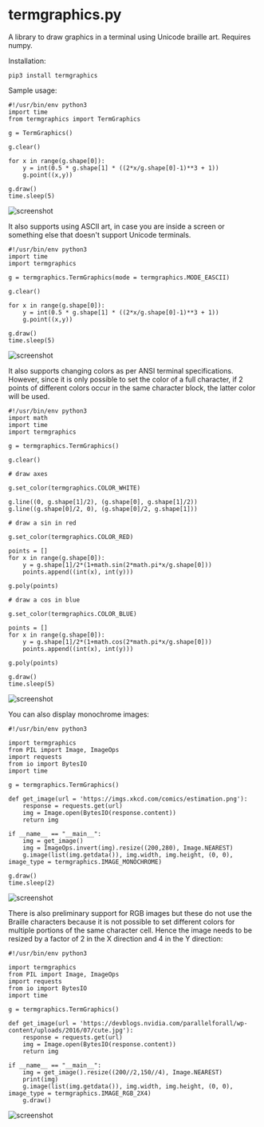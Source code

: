 # termgraphics.py

A library to draw graphics in a terminal using Unicode braille art. Requires numpy.

Installation:
```
pip3 install termgraphics
```

Sample usage:

```
#!/usr/bin/env python3
import time
from termgraphics import TermGraphics

g = TermGraphics()

g.clear()

for x in range(g.shape[0]):
    y = int(0.5 * g.shape[1] * ((2*x/g.shape[0]-1)**3 + 1))
    g.point((x,y))

g.draw()
time.sleep(5)
```

![screenshot](/screenshot0.png?raw=true "screenshot")

It also supports using ASCII art, in case you are inside a screen or something else that doesn't
support Unicode terminals.

```
#!/usr/bin/env python3
import time
import termgraphics

g = termgraphics.TermGraphics(mode = termgraphics.MODE_EASCII)

g.clear()

for x in range(g.shape[0]):
    y = int(0.5 * g.shape[1] * ((2*x/g.shape[0]-1)**3 + 1))
    g.point((x,y))

g.draw()
time.sleep(5)
```

![screenshot](/screenshot1.png?raw=true "screenshot")

It also supports changing colors as per ANSI terminal specifications. However, since it is only possible to set the color of a full character, if 2 points of different colors occur in the same character block, the latter color will be used.

```
#!/usr/bin/env python3
import math
import time
import termgraphics

g = termgraphics.TermGraphics()

g.clear()

# draw axes

g.set_color(termgraphics.COLOR_WHITE)

g.line((0, g.shape[1]/2), (g.shape[0], g.shape[1]/2))
g.line((g.shape[0]/2, 0), (g.shape[0]/2, g.shape[1]))

# draw a sin in red

g.set_color(termgraphics.COLOR_RED)

points = []
for x in range(g.shape[0]):
    y = g.shape[1]/2*(1+math.sin(2*math.pi*x/g.shape[0]))
    points.append((int(x), int(y)))

g.poly(points)

# draw a cos in blue

g.set_color(termgraphics.COLOR_BLUE)

points = []
for x in range(g.shape[0]):
    y = g.shape[1]/2*(1+math.cos(2*math.pi*x/g.shape[0]))
    points.append((int(x), int(y)))

g.poly(points)

g.draw()
time.sleep(5)
```

![screenshot](/screenshot2.png?raw=true "screenshot")

You can also display monochrome images:
```
#!/usr/bin/env python3

import termgraphics
from PIL import Image, ImageOps
import requests
from io import BytesIO
import time

g = termgraphics.TermGraphics()

def get_image(url = 'https://imgs.xkcd.com/comics/estimation.png'):
    response = requests.get(url)
    img = Image.open(BytesIO(response.content))
    return img

if __name__ == "__main__":
    img = get_image()
    img = ImageOps.invert(img).resize((200,280), Image.NEAREST)
    g.image(list(img.getdata()), img.width, img.height, (0, 0), image_type = termgraphics.IMAGE_MONOCHROME)

g.draw()
time.sleep(2)
```

![screenshot](/screenshot3.png?raw=true "screenshot")

There is also preliminary support for RGB images but these do not use the Braille characters because it is not possible to set different colors for multiple portions of the same character cell. Hence the image needs to be resized by a factor of 2 in the X direction and 4 in the Y direction:

```
#!/usr/bin/env python3

import termgraphics
from PIL import Image, ImageOps
import requests
from io import BytesIO
import time

g = termgraphics.TermGraphics()

def get_image(url = 'https://devblogs.nvidia.com/parallelforall/wp-content/uploads/2016/07/cute.jpg'):
    response = requests.get(url)
    img = Image.open(BytesIO(response.content))
    return img

if __name__ == "__main__":
    img = get_image().resize((200//2,150//4), Image.NEAREST)
    print(img)
    g.image(list(img.getdata()), img.width, img.height, (0, 0), image_type = termgraphics.IMAGE_RGB_2X4)
    g.draw()
```

![screenshot](/screenshot4.png?raw=true "screenshot")

